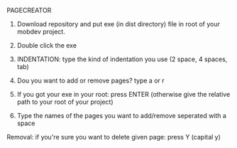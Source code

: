 PAGECREATOR

1. Download repository and put exe (in dist directory) file in root of your mobdev project. 

2. Double click the exe

3. INDENTATION: type the kind of indentation you use (2 space, 4 spaces, tab)

4. Dou you want to add or remove pages? type a or r

5. If you got your exe in your root: press ENTER (otherwise give the relative path to your root of your project)

6. Type the names of the pages you want to add/remove seperated with a space



Removal: if you're sure you want to delete given page: press Y (capital y)

